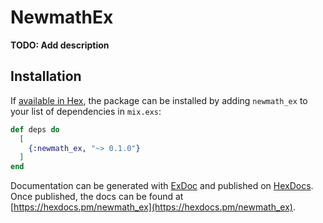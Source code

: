 # NewmathEx

**TODO: Add description**

## Installation

If [available in Hex](https://hex.pm/docs/publish), the package can be installed
by adding `newmath_ex` to your list of dependencies in `mix.exs`:

```elixir
def deps do
  [
    {:newmath_ex, "~> 0.1.0"}
  ]
end
```

Documentation can be generated with [ExDoc](https://github.com/elixir-lang/ex_doc)
and published on [HexDocs](https://hexdocs.pm). Once published, the docs can
be found at [https://hexdocs.pm/newmath_ex](https://hexdocs.pm/newmath_ex).


